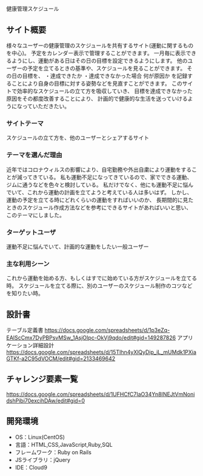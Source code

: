 # <schedule-share>
健康管理スケジュール
## サイト概要
様々なユーザーの健康管理のスケジュールを共有するサイト(運動に関するものを中心)。
予定をカレンダー表示で管理することができます。 一月毎に表示できるようにし、運動がある日はその日の目標を設定できるようにします。
他のユーザーの予定を立てるときの基準や、スケジュールを見ることができます。
その日の目標を、
・達成できたか
・達成できなかった場合
何が原因か を記録することにより自身の目標に対する姿勢などを見直すことができます。
このサイトで効率的なスケジュールの立て方を吸収していき、 目標を達成できなかった原因をその都度改善することにより、
計画的で健康的な生活を送っていけるようになっていただきたい。

### サイトテーマ
スケジュールの立て方を、他のユーザーとシェアするサイト

### テーマを選んだ理由
近年ではコロナウィルスの影響により、自宅勤務や外出自粛により運動をすることが減ってきている。
私も運動不足になってきているので、家でできる運動、ジムに通うなどを色々と検討している。
私だけでなく、他にも運動不足に悩んでいて、これから運動の計画を立てようと考えている人は多いはず。
しかし、運動の予定を立てる時にどれくらいの運動をすればいいのか、
長期間的に見たときのスケジュール作成方法などを参考にできるサイトがあればいいと思い、
このテーマにしました。

### ターゲットユーザ
運動不足に悩んでいて、計画的な運動をしたい一般ユーザー

### 主な利用シーン
これから運動を始める方、もしくはすでに始めている方がスケジュールを立てる時。
スケジュールを立てる際に、別のユーザーのスケジュール制作のコツなどを知りたい時。

## 設計書
テーブル定義書
<https://docs.google.com/spreadsheets/d/1p3eZq-EAIScCmx7DyPBPsvMSw_1AsjOIpc-OkVj9qdo/edit#gid=149287826>
アプリケーション詳細設計
<https://docs.google.com/spreadsheets/d/15TIhn4yXlQyDip_iL_mUMdk1PXiaGTKf-a2C95dVOCM/edit#gid=2133469642>

## チャレンジ要素一覧
<https://docs.google.com/spreadsheets/d/1UFHCfC7IaO34Yn8INEJtVmNonidshPibi70excihDAw/edit#gid=0>

## 開発環境
- OS：Linux(CentOS)
- 言語：HTML,CSS,JavaScript,Ruby,SQL
- フレームワーク：Ruby on Rails
- JSライブラリ：jQuery
- IDE：Cloud9
